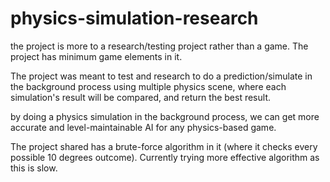 # physics-simulation-research

the project is more to a research/testing project rather than a game. The project has minimum game elements in it.

The project was meant to test and research to do a prediction/simulate in the background process using multiple physics scene, where each simulation's result will be compared, and return the best result.

by doing a physics simulation in the background process, we can get more accurate and level-maintainable AI for any physics-based game.

The project shared has a brute-force algorithm in it (where it checks every possible 10 degrees outcome). 
Currently trying more effective algorithm as this is slow.
